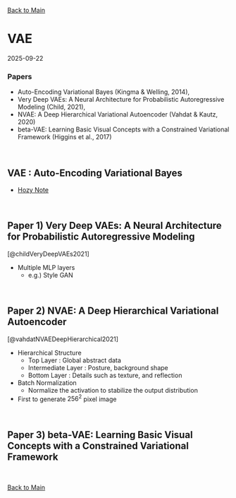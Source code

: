 [Back to Main](../main.md)

# VAE
2025-09-22

### Papers
- Auto-Encoding Variational Bayes (Kingma & Welling, 2014),
- Very Deep VAEs: A Neural Architecture for Probabilistic Autoregressive Modeling (Child, 2021),
- NVAE: A Deep Hierarchical Variational Autoencoder (Vahdat & Kautz, 2020)
- beta-VAE: Learning Basic Visual Concepts with a Constrained Variational Framework (Higgins et al., 2017)

<br>

## VAE : Auto-Encoding Variational Bayes
- [Hozy Note](../paper_presentation/250917_vae/paper_note.md)



<br>


## Paper 1) Very Deep VAEs: A Neural Architecture for Probabilistic Autoregressive Modeling
[@childVeryDeepVAEs2021]
- Multiple MLP layers
  - e.g.) Style GAN


<br>


## Paper 2) NVAE: A Deep Hierarchical Variational Autoencoder
[@vahdatNVAEDeepHierarchical2021]
- Hierarchical Structure
  - Top Layer : Global abstract data
  - Intermediate Layer : Posture, background shape
  - Bottom Layer : Details such as texture, and reflection
- Batch Normalization
  - Normalize the activation to stabilize the output distribution
- First to generate $`256^2`$ pixel image


<br>


## Paper 3) beta-VAE: Learning Basic Visual Concepts with a Constrained Variational Framework











<br>

[Back to Main](../main.md)
